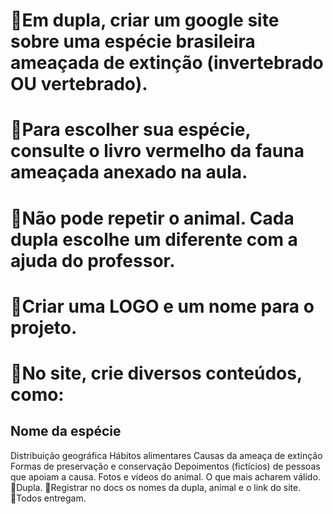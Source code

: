 # 🌱Em dupla, criar um google site sobre uma espécie brasileira ameaçada de extinção (invertebrado OU vertebrado). 
# 🌱Para escolher sua espécie, consulte o livro vermelho da fauna ameaçada anexado na aula.
# 🌱Não pode repetir o animal. Cada dupla escolhe um diferente com a ajuda do professor.
# 🌱Criar uma LOGO e um nome para o projeto.
# 🌱No site, crie diversos conteúdos, como:
## Nome da espécie
Distribuição geográfica
Hábitos alimentares
Causas da ameaça de extinção
Formas de preservação e conservação
Depoimentos (fictícios) de pessoas que apoiam a causa.
Fotos e vídeos do animal.
O que mais acharem válido.
🔸Dupla.
🔸Registrar no docs os nomes da dupla, animal e o link do site.
🔸Todos entregam.